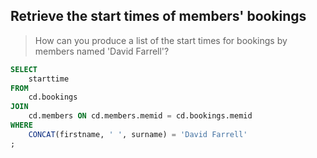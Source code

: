 ## Retrieve the start times of members' bookings

> How can you produce a list of the start times for bookings by members named 'David Farrell'?  

```sql
SELECT 
	starttime
FROM 
	cd.bookings
JOIN 
	cd.members ON cd.members.memid = cd.bookings.memid
WHERE 
	CONCAT(firstname, ' ', surname) = 'David Farrell'
;
```



